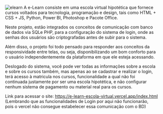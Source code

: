 ![elearn](https://github.com/Marcos170400/E-Learn-Escola-Virtual/assets/137320023/aa16ee9c-27db-46cd-b774-fa82e10d0ad2)
A e-Learn consiste em uma escola virtual hipotética que fornece cursos voltados para tecnologia, programação e design, tais como HTML + CSS + JS, Python, Power BI, Photoshop e Pacote Office.

Neste projeto, estão integrados os conceitos de comunicação com banco de dados via SQLe PHP, para a configuração do sistema de login, onde as senhas dos usuários são criptografadas antes de subir para o sistema.

Além disso, o projeto foi todo pensado para responder aos conceitos da responsividade entre telas, ou seja, disponibilizando um bom conforto para o usuário independentemente da plataforma em que ele esteja acessando.

Deslogado do sistema, você pode ver todas as informações sobre a escola e sobre os cursos também, mas apenas ao se cadastrar e realizar o login, terá acesso à matricula nos cursos, funcionalidade a qual não foi continuada justamente por ser uma escola hipotética, e não configurar nenhum sistema de pagamento ou material real para os cursos.

Link para acessar o site: https://e-learn-escola-virtual.vercel.app/index.html
(Lembrando que as funcionalidades de Login por aqui não funcionarão, pois o vercel não consegue estabelecer essa comunicação com o BD)
